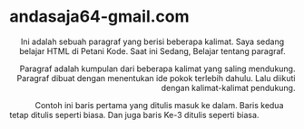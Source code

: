 # andasaja64-gmail.com
<!DOCTYPE html>
<html lang="en">
<head>
<title>Tutorial Paragraf di HTML #2</title>
</head>
<body>
<p align="center">Ini adalah sebuah paragraf yang berisi beberapa
kalimat. Saya sedang belajar HTML di Petani Kode. Saat ini Sedang,
Belajar tentang paragraf.</p>
<p align="right">Paragraf adalah kumpulan dari beberapa kalimat yang
saling mendukung. Paragraf dibuat dengan menentukan ide pokok
terlebih
dahulu. Lalu diikuti dengan kalimat-kalimat pendukung.</p>
<p style="text-indent: 45px;">Contoh ini baris pertama yang ditulis masuk ke
dalam.
Baris kedua tetap ditulis seperti biasa. Dan juga baris
Ke-3 ditulis seperti biasa.</p>
</body>

</html>